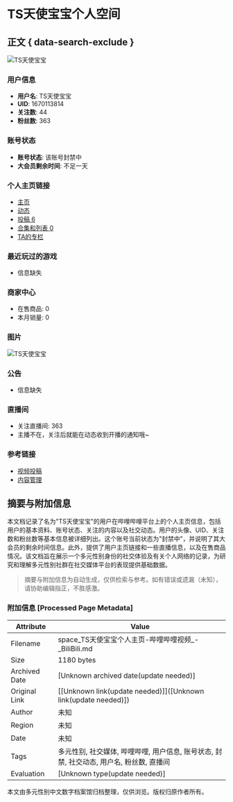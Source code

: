 # TS天使宝宝个人空间

## 正文 { data-search-exclude }


![TS天使宝宝](https://i2.hdslb.com/bfs/face/2fff8105e7d63ad33221879b197ab3bc747013e8.jpg@240w_240h_1c_1s_!web-avatar-space-header.avif)

### 用户信息
- **用户名**: TS天使宝宝
- **UID**: 1670113814
- **关注数**: 44
- **粉丝数**: 363

### 账号状态
- **账号状态**: 该账号封禁中
- **大会员剩余时间**: 不足一天

### 个人主页链接
- [主页](/1670113814)
- [动态](/1670113814/dynamic)
- [投稿 6](/1670113814/video)
- [合集和列表 0](/1670113814/channel/series)
- [TA的专栏](/1670113814/article)

### 最近玩过的游戏
- 信息缺失

### 商家中心
- 在售商品: 0
- 本月销量: 0

### 图片
![TS天使宝宝](https://i2.hdslb.com/bfs/face/2fff8105e7d63ad33221879b197ab3bc747013e8.jpg@24w_24h_1c_!web-space-channel-video.webp)

### 公告
- 信息缺失

### 直播间
- 关注直播间: 363
- 主播不在，关注后就能在动态收到开播的通知哦~

### 参考链接
- [视频投稿](https://member.bilibili.com/platform/upload/video/frame)
- [内容管理](https://member.bilibili.com/platform/upload-manager/article)
<!-- tcd_original_link https://space.bilibili.com/1670113814/ -->


## 摘要与附加信息

<!-- tcd_abstract -->
本文档记录了名为"TS天使宝宝"的用户在哔哩哔哩平台上的个人主页信息，包括用户的基本资料、账号状态、关注的内容以及社交动态。用户的头像、UID、关注数和粉丝数等基本信息被详细列出。这个账号当前状态为"封禁中"，并说明了其大会员的剩余时间信息。此外，提供了用户主页链接和一些直播信息，以及在售商品情况。该文档旨在展示一个多元性别身份的社交体验及有关个人网络的记录，为研究和理解多元性别社群在社交媒体平台的表现提供基础数据。
<!-- tcd_abstract_end -->

> 摘要与附加信息为自动生成，仅供检索与参考。如有错误或遗漏（未知），请协助编辑指正，不胜感激。

### 附加信息 [Processed Page Metadata]

| Attribute       | Value                                  |
|-----------------|----------------------------------------|
| Filename        | space_TS天使宝宝个人主页-哔哩哔哩视频_-_BiliBili.md                             |
| Size            | 1180 bytes                           |
| Archived Date   | [Unknown archived date(update needed)]                             |
| Original Link   | [[Unknown link(update needed)]]([Unknown link(update needed)])                       |
| Author          | 未知                               |
| Region          | 未知                               |
| Date            | 未知                                 |
| Tags            | 多元性别, 社交媒体, 哔哩哔哩, 用户信息, 账号状态, 封禁, 社交动态, 用户名, 粉丝数, 直播间                                 |
| Evaluation            | [Unknown type(update needed)]                                 |
<!-- tcd_table_end -->

本文由多元性别中文数字档案馆归档整理，仅供浏览。版权归原作者所有。
